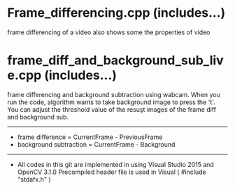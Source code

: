 # Frame_differencing.cpp (includes...)
frame differencing of a video
also shows some the properties of video

# frame_diff_and_background_sub_live.cpp (includes...)
frame differencing and background subtraction using wabcam. When you run the code, algorithm wants to take background image to press the 't'. You can adjust the threshold value of the resuşt images of the frame diff and 
background sub.

---
* frame difference = CurrentFrame - PreviousFrame
* background subtraction = CurrentFrame - Background
---
* All codes in this git are implemented in using Visual Studio 2015 and OpenCV 3.1.0
Precompiled header file is used in Visual
( #include "stdafx.h" )
